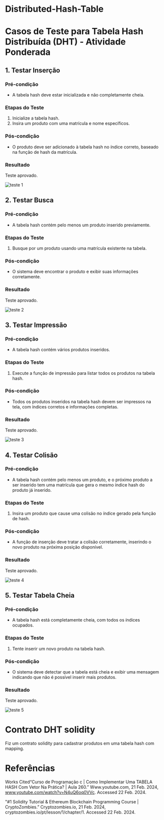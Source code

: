 # Distributed-Hash-Table

# Casos de Teste para Tabela Hash Distribuída (DHT) - Atividade Ponderada

## 1. Testar Inserção

### Pré-condição
- A tabela hash deve estar inicializada e não completamente cheia.

### Etapas do Teste
1. Inicialize a tabela hash.
2. Insira um produto com uma matrícula e nome específicos.

### Pós-condição
- O produto deve ser adicionado à tabela hash no índice correto, baseado na função de hash da matrícula.

### Resultado
Teste aprovado.

![teste 1](src/teste1.png)


## 2. Testar Busca

### Pré-condição
- A tabela hash contém pelo menos um produto inserido previamente.

### Etapas do Teste
1. Busque por um produto usando uma matrícula existente na tabela.

### Pós-condição
- O sistema deve encontrar o produto e exibir suas informações corretamente.

### Resultado
Teste aprovado.

![teste 2](src/teste2.png)

## 3. Testar Impressão

### Pré-condição
- A tabela hash contém vários produtos inseridos.

### Etapas do Teste
1. Execute a função de impressão para listar todos os produtos na tabela hash.

### Pós-condição
- Todos os produtos inseridos na tabela hash devem ser impressos na tela, com índices corretos e informações completas.

### Resultado
Teste aprovado.

![teste 3](src/teste3.png)

## 4. Testar Colisão

### Pré-condição
- A tabela hash contém pelo menos um produto, e o próximo produto a ser inserido tem uma matrícula que gera o mesmo índice hash do produto já inserido.

### Etapas do Teste
1. Insira um produto que cause uma colisão no índice gerado pela função de hash.

### Pós-condição
- A função de inserção deve tratar a colisão corretamente, inserindo o novo produto na próxima posição disponível.

### Resultado
Teste aprovado.

![teste 4](src/teste3.png)

## 5. Testar Tabela Cheia

### Pré-condição
- A tabela hash está completamente cheia, com todos os índices ocupados.

### Etapas do Teste
1. Tente inserir um novo produto na tabela hash.

### Pós-condição
- O sistema deve detectar que a tabela está cheia e exibir uma mensagem indicando que não é possível inserir mais produtos.

### Resultado
Teste aprovado.

![teste 5](src/teste5.png)

# Contrato DHT solidity
Fiz um contrato solidity para cadastrar produtos em uma tabela hash com mapping.

# Referências
Works Cited“Curso de Programação c | Como Implementar Uma TABELA HASH Com Vetor Na Prática? | Aula 260.” Www.youtube.com, 21 Feb. 2024, www.youtube.com/watch?v=N4uQ6oq0VVc. Accessed 22 Feb. 2024.

"#1 Solidity Tutorial & Ethereum Blockchain Programming Course | CryptoZombies.” Cryptozombies.io, 21 Feb. 2024, cryptozombies.io/pt/lesson/1/chapter/1. Accessed 22 Feb. 2024.